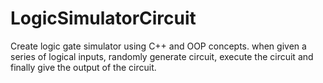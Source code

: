 # LogicSimulatorCircuit
Create logic gate simulator using C++ and OOP concepts. when given a series of logical inputs, randomly generate circuit, execute the circuit and finally give the output of the circuit.
